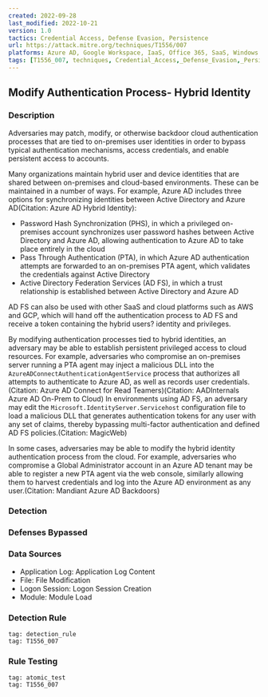 ```yaml
---
created: 2022-09-28
last_modified: 2022-10-21
version: 1.0
tactics: Credential Access, Defense Evasion, Persistence
url: https://attack.mitre.org/techniques/T1556/007
platforms: Azure AD, Google Workspace, IaaS, Office 365, SaaS, Windows
tags: [T1556_007, techniques, Credential_Access,_Defense_Evasion,_Persistence]
---
```


## Modify Authentication Process- Hybrid Identity

### Description

Adversaries may patch, modify, or otherwise backdoor cloud authentication processes that are tied to on-premises user identities in order to bypass typical authentication mechanisms, access credentials, and enable persistent access to accounts.  

Many organizations maintain hybrid user and device identities that are shared between on-premises and cloud-based environments. These can be maintained in a number of ways. For example, Azure AD includes three options for synchronizing identities between Active Directory and Azure AD(Citation: Azure AD Hybrid Identity):

* Password Hash Synchronization (PHS), in which a privileged on-premises account synchronizes user password hashes between Active Directory and Azure AD, allowing authentication to Azure AD to take place entirely in the cloud 
* Pass Through Authentication (PTA), in which Azure AD authentication attempts are forwarded to an on-premises PTA agent, which validates the credentials against Active Directory 
* Active Directory Federation Services (AD FS), in which a trust relationship is established between Active Directory and Azure AD 

AD FS can also be used with other SaaS and cloud platforms such as AWS and GCP, which will hand off the authentication process to AD FS and receive a token containing the hybrid users? identity and privileges. 

By modifying authentication processes tied to hybrid identities, an adversary may be able to establish persistent privileged access to cloud resources. For example, adversaries who compromise an on-premises server running a PTA agent may inject a malicious DLL into the `AzureADConnectAuthenticationAgentService` process that authorizes all attempts to authenticate to Azure AD, as well as records user credentials.(Citation: Azure AD Connect for Read Teamers)(Citation: AADInternals Azure AD On-Prem to Cloud) In environments using AD FS, an adversary may edit the `Microsoft.IdentityServer.Servicehost` configuration file to load a malicious DLL that generates authentication tokens for any user with any set of claims, thereby bypassing multi-factor authentication and defined AD FS policies.(Citation: MagicWeb)

In some cases, adversaries may be able to modify the hybrid identity authentication process from the cloud. For example, adversaries who compromise a Global Administrator account in an Azure AD tenant may be able to register a new PTA agent via the web console, similarly allowing them to harvest credentials and log into the Azure AD environment as any user.(Citation: Mandiant Azure AD Backdoors)

### Detection



### Defenses Bypassed



### Data Sources

  - Application Log: Application Log Content
  -  File: File Modification
  -  Logon Session: Logon Session Creation
  -  Module: Module Load
### Detection Rule

```query
tag: detection_rule
tag: T1556_007
```

### Rule Testing

```query
tag: atomic_test
tag: T1556_007
```
